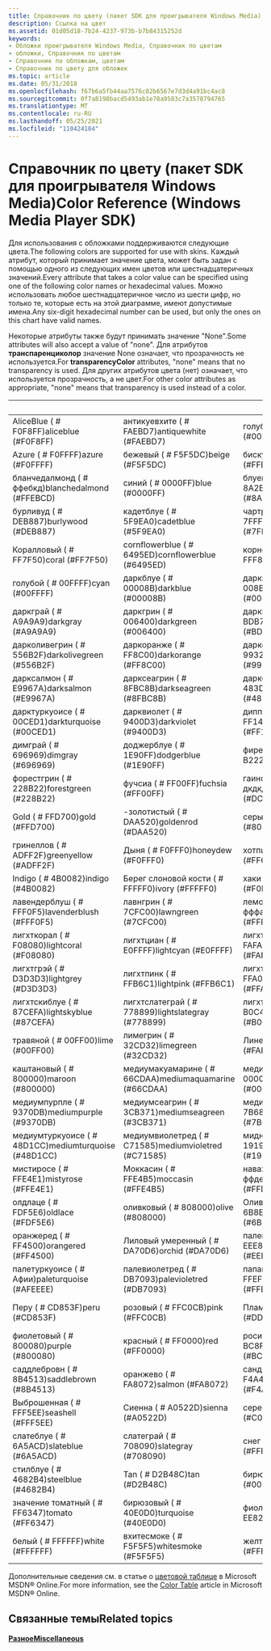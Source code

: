 ```yaml
---
title: Справочник по цвету (пакет SDK для проигрывателя Windows Media)
description: Ссылка на цвет
ms.assetid: 01d05d18-7b24-4237-973b-b7b84315252d
keywords:
- Обложки проигрывателя Windows Media, Справочник по цветам
- обложки, Справочник по цветам
- Справочник по обложкам, цветам
- Справочник по цвету для обложек
ms.topic: article
ms.date: 05/31/2018
ms.openlocfilehash: f67b6a5fb44aa7576c82b6567e7d3d4a91bc4ac8
ms.sourcegitcommit: 0f7a8198bacd5493ab1e78a9583c7a3578794765
ms.translationtype: MT
ms.contentlocale: ru-RU
ms.lasthandoff: 05/25/2021
ms.locfileid: "110424104"
---
```

# <a name="color-reference-windows-media-player-sdk"></a><span data-ttu-id="1e00a-107">Справочник по цвету (пакет SDK для проигрывателя Windows Media)</span><span class="sxs-lookup"><span data-stu-id="1e00a-107">Color Reference (Windows Media Player SDK)</span></span>

<span data-ttu-id="1e00a-108">Для использования с обложками поддерживаются следующие цвета.</span><span class="sxs-lookup"><span data-stu-id="1e00a-108">The following colors are supported for use with skins.</span></span> <span data-ttu-id="1e00a-109">Каждый атрибут, который принимает значение цвета, может быть задан с помощью одного из следующих имен цветов или шестнадцатеричных значений.</span><span class="sxs-lookup"><span data-stu-id="1e00a-109">Every attribute that takes a color value can be specified using one of the following color names or hexadecimal values.</span></span> <span data-ttu-id="1e00a-110">Можно использовать любое шестнадцатеричное число из шести цифр, но только те, которые есть на этой диаграмме, имеют допустимые имена.</span><span class="sxs-lookup"><span data-stu-id="1e00a-110">Any six-digit hexadecimal number can be used, but only the ones on this chart have valid names.</span></span>

<span data-ttu-id="1e00a-111">Некоторые атрибуты также будут принимать значение "None".</span><span class="sxs-lookup"><span data-stu-id="1e00a-111">Some attributes will also accept a value of "none".</span></span> <span data-ttu-id="1e00a-112">Для атрибутов **транспаренциколор** значение None означает, что прозрачность не используется.</span><span class="sxs-lookup"><span data-stu-id="1e00a-112">For **transparencyColor** attributes, "none" means that no transparency is used.</span></span> <span data-ttu-id="1e00a-113">Для других атрибутов цвета (нет) означает, что используется прозрачность, а не цвет.</span><span class="sxs-lookup"><span data-stu-id="1e00a-113">For other color attributes as appropriate, "none" means that transparency is used instead of a color.</span></span>



|          &nbsp;            |            &nbsp;           |             &nbsp;              |           &nbsp;             |
|----------------------------|-----------------------------|---------------------------------|------------------------------|
| <span data-ttu-id="1e00a-114">AliceBlue ( \# F0F8FF)</span><span class="sxs-lookup"><span data-stu-id="1e00a-114">aliceblue (\#F0F8FF)</span></span>       | <span data-ttu-id="1e00a-115">антикуевхите ( \# FAEBD7)</span><span class="sxs-lookup"><span data-stu-id="1e00a-115">antiquewhite (\#FAEBD7)</span></span>     | <span data-ttu-id="1e00a-116">голубой ( \# 00FFFF)</span><span class="sxs-lookup"><span data-stu-id="1e00a-116">aqua (\#00FFFF)</span></span>                 | <span data-ttu-id="1e00a-117">Аквамариновый ( \# 7FFFD4)</span><span class="sxs-lookup"><span data-stu-id="1e00a-117">aquamarine (\#7FFFD4)</span></span>        |
| <span data-ttu-id="1e00a-118">Azure ( \# F0FFFF)</span><span class="sxs-lookup"><span data-stu-id="1e00a-118">azure (\#F0FFFF)</span></span>           | <span data-ttu-id="1e00a-119">бежевый ( \# F5F5DC)</span><span class="sxs-lookup"><span data-stu-id="1e00a-119">beige (\#F5F5DC)</span></span>            | <span data-ttu-id="1e00a-120">бискуе ( \# FFE4C4)</span><span class="sxs-lookup"><span data-stu-id="1e00a-120">bisque (\#FFE4C4)</span></span>               | <span data-ttu-id="1e00a-121">черный ( \# 000000)</span><span class="sxs-lookup"><span data-stu-id="1e00a-121">black (\#000000)</span></span>             |
| <span data-ttu-id="1e00a-122">бланчедалмонд ( \# ффебкд)</span><span class="sxs-lookup"><span data-stu-id="1e00a-122">blanchedalmond (\#FFEBCD)</span></span>  | <span data-ttu-id="1e00a-123">синий ( \# 0000FF)</span><span class="sxs-lookup"><span data-stu-id="1e00a-123">blue (\#0000FF)</span></span>             | <span data-ttu-id="1e00a-124">блуевиолет ( \# 8A2BE2)</span><span class="sxs-lookup"><span data-stu-id="1e00a-124">blueviolet (\#8A2BE2)</span></span>           | <span data-ttu-id="1e00a-125">коричневый ( \# A52A2A)</span><span class="sxs-lookup"><span data-stu-id="1e00a-125">brown (\#A52A2A)</span></span>             |
| <span data-ttu-id="1e00a-126">бурливуд ( \# DEB887)</span><span class="sxs-lookup"><span data-stu-id="1e00a-126">burlywood (\#DEB887)</span></span>       | <span data-ttu-id="1e00a-127">кадетблуе ( \# 5F9EA0)</span><span class="sxs-lookup"><span data-stu-id="1e00a-127">cadetblue (\#5F9EA0)</span></span>        | <span data-ttu-id="1e00a-128">чартреусе ( \# 7FFF00)</span><span class="sxs-lookup"><span data-stu-id="1e00a-128">chartreuse (\#7FFF00)</span></span>           | <span data-ttu-id="1e00a-129">шоколад ( \# D2691E)</span><span class="sxs-lookup"><span data-stu-id="1e00a-129">chocolate (\#D2691E)</span></span>         |
| <span data-ttu-id="1e00a-130">Коралловый ( \# FF7F50)</span><span class="sxs-lookup"><span data-stu-id="1e00a-130">coral (\#FF7F50)</span></span>           | <span data-ttu-id="1e00a-131">cornflowerblue ( \# 6495ED)</span><span class="sxs-lookup"><span data-stu-id="1e00a-131">cornflowerblue (\#6495ED)</span></span>   | <span data-ttu-id="1e00a-132">корнсилк ( \# FFF8DC)</span><span class="sxs-lookup"><span data-stu-id="1e00a-132">cornsilk (\#FFF8DC)</span></span>             | <span data-ttu-id="1e00a-133">Crimson ( \# DC143C)</span><span class="sxs-lookup"><span data-stu-id="1e00a-133">crimson (\#DC143C)</span></span>           |
| <span data-ttu-id="1e00a-134">голубой ( \# 00FFFF)</span><span class="sxs-lookup"><span data-stu-id="1e00a-134">cyan (\#00FFFF)</span></span>            | <span data-ttu-id="1e00a-135">даркблуе ( \# 00008B)</span><span class="sxs-lookup"><span data-stu-id="1e00a-135">darkblue (\#00008B)</span></span>         | <span data-ttu-id="1e00a-136">даркциан ( \# 008B8B)</span><span class="sxs-lookup"><span data-stu-id="1e00a-136">darkcyan (\#008B8B)</span></span>             | <span data-ttu-id="1e00a-137">даркголденрод ( \# B8860B)</span><span class="sxs-lookup"><span data-stu-id="1e00a-137">darkgoldenrod (\#B8860B)</span></span>     |
| <span data-ttu-id="1e00a-138">даркграй ( \# A9A9A9)</span><span class="sxs-lookup"><span data-stu-id="1e00a-138">darkgray (\#A9A9A9)</span></span>        | <span data-ttu-id="1e00a-139">даркгрин ( \# 006400)</span><span class="sxs-lookup"><span data-stu-id="1e00a-139">darkgreen (\#006400)</span></span>        | <span data-ttu-id="1e00a-140">дарккхаки ( \# BDB76B)</span><span class="sxs-lookup"><span data-stu-id="1e00a-140">darkkhaki (\#BDB76B)</span></span>            | <span data-ttu-id="1e00a-141">даркмажента ( \# 8B008B)</span><span class="sxs-lookup"><span data-stu-id="1e00a-141">darkmagenta (\#8B008B)</span></span>       |
| <span data-ttu-id="1e00a-142">дарколивегрин ( \# 556B2F)</span><span class="sxs-lookup"><span data-stu-id="1e00a-142">darkolivegreen (\#556B2F)</span></span>  | <span data-ttu-id="1e00a-143">даркоранже ( \# FF8C00)</span><span class="sxs-lookup"><span data-stu-id="1e00a-143">darkorange (\#FF8C00)</span></span>       | <span data-ttu-id="1e00a-144">даркорчид ( \# 9932CC)</span><span class="sxs-lookup"><span data-stu-id="1e00a-144">darkorchid (\#9932CC)</span></span>           | <span data-ttu-id="1e00a-145">даркред ( \# 8B0000)</span><span class="sxs-lookup"><span data-stu-id="1e00a-145">darkred (\#8B0000)</span></span>           |
| <span data-ttu-id="1e00a-146">дарксалмон ( \# E9967A)</span><span class="sxs-lookup"><span data-stu-id="1e00a-146">darksalmon (\#E9967A)</span></span>      | <span data-ttu-id="1e00a-147">дарксеагрин ( \# 8FBC8B)</span><span class="sxs-lookup"><span data-stu-id="1e00a-147">darkseagreen (\#8FBC8B)</span></span>     | <span data-ttu-id="1e00a-148">даркслатеблуе ( \# 483D8B)</span><span class="sxs-lookup"><span data-stu-id="1e00a-148">darkslateblue (\#483D8B)</span></span>        | <span data-ttu-id="1e00a-149">даркслатеграй ( \# 2F4F4F)</span><span class="sxs-lookup"><span data-stu-id="1e00a-149">darkslategray (\#2F4F4F)</span></span>     |
| <span data-ttu-id="1e00a-150">дарктуркуоисе ( \# 00CED1)</span><span class="sxs-lookup"><span data-stu-id="1e00a-150">darkturquoise (\#00CED1)</span></span>   | <span data-ttu-id="1e00a-151">дарквиолет ( \# 9400D3)</span><span class="sxs-lookup"><span data-stu-id="1e00a-151">darkviolet (\#9400D3)</span></span>       | <span data-ttu-id="1e00a-152">диппинк ( \# FF1493)</span><span class="sxs-lookup"><span data-stu-id="1e00a-152">deeppink (\#FF1493)</span></span>             | <span data-ttu-id="1e00a-153">дипскиблуе ( \# 00BFFF)</span><span class="sxs-lookup"><span data-stu-id="1e00a-153">deepskyblue (\#00BFFF)</span></span>       |
| <span data-ttu-id="1e00a-154">димграй ( \# 696969)</span><span class="sxs-lookup"><span data-stu-id="1e00a-154">dimgray (\#696969)</span></span>         | <span data-ttu-id="1e00a-155">доджерблуе ( \# 1E90FF)</span><span class="sxs-lookup"><span data-stu-id="1e00a-155">dodgerblue (\#1E90FF)</span></span>       | <span data-ttu-id="1e00a-156">фиребрикк ( \# B22222)</span><span class="sxs-lookup"><span data-stu-id="1e00a-156">firebrick (\#B22222)</span></span>            | <span data-ttu-id="1e00a-157">флоралвхите ( \# FFFAF0)</span><span class="sxs-lookup"><span data-stu-id="1e00a-157">floralwhite (\#FFFAF0)</span></span>       |
| <span data-ttu-id="1e00a-158">форестгрин ( \# 228B22)</span><span class="sxs-lookup"><span data-stu-id="1e00a-158">forestgreen (\#228B22)</span></span>     | <span data-ttu-id="1e00a-159">фучсиа ( \# FF00FF)</span><span class="sxs-lookup"><span data-stu-id="1e00a-159">fuchsia (\#FF00FF)</span></span>          | <span data-ttu-id="1e00a-160">гаинсборо ( \# дкдкдк)</span><span class="sxs-lookup"><span data-stu-id="1e00a-160">gainsboro (\#DCDCDC)</span></span>            | <span data-ttu-id="1e00a-161">гхоствхите ( \# F8F8FF)</span><span class="sxs-lookup"><span data-stu-id="1e00a-161">ghostwhite (\#F8F8FF)</span></span>        |
| <span data-ttu-id="1e00a-162">Gold ( \# FFD700)</span><span class="sxs-lookup"><span data-stu-id="1e00a-162">gold (\#FFD700)</span></span>            | <span data-ttu-id="1e00a-163">-золотистый ( \# DAA520)</span><span class="sxs-lookup"><span data-stu-id="1e00a-163">goldenrod (\#DAA520)</span></span>        | <span data-ttu-id="1e00a-164">серый ( \# 808080)</span><span class="sxs-lookup"><span data-stu-id="1e00a-164">gray (\#808080)</span></span>                 | <span data-ttu-id="1e00a-165">зеленый ( \# 008000)</span><span class="sxs-lookup"><span data-stu-id="1e00a-165">green (\#008000)</span></span>             |
| <span data-ttu-id="1e00a-166">гринеллов ( \# ADFF2F)</span><span class="sxs-lookup"><span data-stu-id="1e00a-166">greenyellow (\#ADFF2F)</span></span>     | <span data-ttu-id="1e00a-167">Дыня ( \# F0FFF0)</span><span class="sxs-lookup"><span data-stu-id="1e00a-167">honeydew (\#F0FFF0)</span></span>         | <span data-ttu-id="1e00a-168">хотпинк ( \# FF69B4)</span><span class="sxs-lookup"><span data-stu-id="1e00a-168">hotpink (\#FF69B4)</span></span>              | <span data-ttu-id="1e00a-169">индианред ( \# CD5C5C)</span><span class="sxs-lookup"><span data-stu-id="1e00a-169">indianred (\#CD5C5C)</span></span>         |
| <span data-ttu-id="1e00a-170">Indigo ( \# 4B0082)</span><span class="sxs-lookup"><span data-stu-id="1e00a-170">indigo (\#4B0082)</span></span>          | <span data-ttu-id="1e00a-171">Берег слоновой кости ( \# FFFFF0)</span><span class="sxs-lookup"><span data-stu-id="1e00a-171">ivory (\#FFFFF0)</span></span>            | <span data-ttu-id="1e00a-172">хаки ( \# F0E68C)</span><span class="sxs-lookup"><span data-stu-id="1e00a-172">khaki (\#F0E68C)</span></span>                | <span data-ttu-id="1e00a-173">Бледный ( \# E6E6FA)</span><span class="sxs-lookup"><span data-stu-id="1e00a-173">lavender (\#E6E6FA)</span></span>          |
| <span data-ttu-id="1e00a-174">лавендерблуш ( \# FFF0F5)</span><span class="sxs-lookup"><span data-stu-id="1e00a-174">lavenderblush (\#FFF0F5)</span></span>   | <span data-ttu-id="1e00a-175">лавнгрин ( \# 7CFC00)</span><span class="sxs-lookup"><span data-stu-id="1e00a-175">lawngreen (\#7CFC00)</span></span>        | <span data-ttu-id="1e00a-176">лемончиффон ( \# фффакд)</span><span class="sxs-lookup"><span data-stu-id="1e00a-176">lemonchiffon (\#FFFACD)</span></span>         | <span data-ttu-id="1e00a-177">LightBlue ( \# ADD8E6)</span><span class="sxs-lookup"><span data-stu-id="1e00a-177">lightblue (\#ADD8E6)</span></span>         |
| <span data-ttu-id="1e00a-178">лигхткорал ( \# F08080)</span><span class="sxs-lookup"><span data-stu-id="1e00a-178">lightcoral (\#F08080)</span></span>      | <span data-ttu-id="1e00a-179">лигхтциан ( \# E0FFFF)</span><span class="sxs-lookup"><span data-stu-id="1e00a-179">lightcyan (\#E0FFFF)</span></span>        | <span data-ttu-id="1e00a-180">лигхтголденроделлов ( \# FAFAD2)</span><span class="sxs-lookup"><span data-stu-id="1e00a-180">lightgoldenrodyellow (\#FAFAD2)</span></span> | <span data-ttu-id="1e00a-181">лигхтгрин ( \# 90EE90)</span><span class="sxs-lookup"><span data-stu-id="1e00a-181">lightgreen (\#90EE90)</span></span>        |
| <span data-ttu-id="1e00a-182">лигхтгрэй ( \# D3D3D3)</span><span class="sxs-lookup"><span data-stu-id="1e00a-182">lightgrey (\#D3D3D3)</span></span>       | <span data-ttu-id="1e00a-183">лигхтпинк ( \# FFB6C1)</span><span class="sxs-lookup"><span data-stu-id="1e00a-183">lightpink (\#FFB6C1)</span></span>        | <span data-ttu-id="1e00a-184">лигхтсалмон ( \# FFA07A)</span><span class="sxs-lookup"><span data-stu-id="1e00a-184">lightsalmon (\#FFA07A)</span></span>          | <span data-ttu-id="1e00a-185">лигхтсеагрин ( \# 20B2AA)</span><span class="sxs-lookup"><span data-stu-id="1e00a-185">lightseagreen (\#20B2AA)</span></span>     |
| <span data-ttu-id="1e00a-186">лигхтскиблуе ( \# 87CEFA)</span><span class="sxs-lookup"><span data-stu-id="1e00a-186">lightskyblue (\#87CEFA)</span></span>    | <span data-ttu-id="1e00a-187">лигхтслатеграй ( \# 778899)</span><span class="sxs-lookup"><span data-stu-id="1e00a-187">lightslategray (\#778899)</span></span>   | <span data-ttu-id="1e00a-188">лигхтстилблуе ( \# B0C4DE)</span><span class="sxs-lookup"><span data-stu-id="1e00a-188">lightsteelblue (\#B0C4DE)</span></span>       | <span data-ttu-id="1e00a-189">лигхтеллов ( \# FFFFE0)</span><span class="sxs-lookup"><span data-stu-id="1e00a-189">lightyellow (\#FFFFE0)</span></span>       |
| <span data-ttu-id="1e00a-190">травяной ( \# 00FF00)</span><span class="sxs-lookup"><span data-stu-id="1e00a-190">lime (\#00FF00)</span></span>            | <span data-ttu-id="1e00a-191">лимегрин ( \# 32CD32)</span><span class="sxs-lookup"><span data-stu-id="1e00a-191">limegreen (\#32CD32)</span></span>        | <span data-ttu-id="1e00a-192">Линен ( \# FAF0E6)</span><span class="sxs-lookup"><span data-stu-id="1e00a-192">linen (\#FAF0E6)</span></span>                | <span data-ttu-id="1e00a-193">пурпурный ( \# FF00FF)</span><span class="sxs-lookup"><span data-stu-id="1e00a-193">magenta (\#FF00FF)</span></span>           |
| <span data-ttu-id="1e00a-194">каштановый ( \# 800000)</span><span class="sxs-lookup"><span data-stu-id="1e00a-194">maroon (\#800000)</span></span>          | <span data-ttu-id="1e00a-195">медиумакуамарине ( \# 66CDAA)</span><span class="sxs-lookup"><span data-stu-id="1e00a-195">mediumaquamarine (\#66CDAA)</span></span> | <span data-ttu-id="1e00a-196">медиумблуе ( \# 0000CD)</span><span class="sxs-lookup"><span data-stu-id="1e00a-196">mediumblue (\#0000CD)</span></span>           | <span data-ttu-id="1e00a-197">медиуморчид ( \# BA55D3)</span><span class="sxs-lookup"><span data-stu-id="1e00a-197">mediumorchid (\#BA55D3)</span></span>      |
| <span data-ttu-id="1e00a-198">медиумпурпле ( \# 9370DB)</span><span class="sxs-lookup"><span data-stu-id="1e00a-198">mediumpurple (\#9370DB)</span></span>    | <span data-ttu-id="1e00a-199">медиумсеагрин ( \# 3CB371)</span><span class="sxs-lookup"><span data-stu-id="1e00a-199">mediumseagreen (\#3CB371)</span></span>   | <span data-ttu-id="1e00a-200">медиумслатеблуе ( \# 7B68EE)</span><span class="sxs-lookup"><span data-stu-id="1e00a-200">mediumslateblue (\#7B68EE)</span></span>      | <span data-ttu-id="1e00a-201">медиумспринггрин ( \# 00FA9A)</span><span class="sxs-lookup"><span data-stu-id="1e00a-201">mediumspringgreen (\#00FA9A)</span></span> |
| <span data-ttu-id="1e00a-202">медиумтуркуоисе ( \# 48D1CC)</span><span class="sxs-lookup"><span data-stu-id="1e00a-202">mediumturquoise (\#48D1CC)</span></span> | <span data-ttu-id="1e00a-203">медиумвиолетред ( \# C71585)</span><span class="sxs-lookup"><span data-stu-id="1e00a-203">mediumvioletred (\#C71585)</span></span>  | <span data-ttu-id="1e00a-204">миднигхтблуе ( \# 191970)</span><span class="sxs-lookup"><span data-stu-id="1e00a-204">midnightblue (\#191970)</span></span>         | <span data-ttu-id="1e00a-205">минткреам ( \# F5FFFA)</span><span class="sxs-lookup"><span data-stu-id="1e00a-205">mintcream (\#F5FFFA)</span></span>         |
| <span data-ttu-id="1e00a-206">мистиросе ( \# FFE4E1)</span><span class="sxs-lookup"><span data-stu-id="1e00a-206">mistyrose (\#FFE4E1)</span></span>       | <span data-ttu-id="1e00a-207">Моккасин ( \# FFE4B5)</span><span class="sxs-lookup"><span data-stu-id="1e00a-207">moccasin (\#FFE4B5)</span></span>         | <span data-ttu-id="1e00a-208">наважовхите ( \# ффдеад)</span><span class="sxs-lookup"><span data-stu-id="1e00a-208">navajowhite (\#FFDEAD)</span></span>          | <span data-ttu-id="1e00a-209">ВМФ ( \# 000080)</span><span class="sxs-lookup"><span data-stu-id="1e00a-209">navy (\#000080)</span></span>              |
| <span data-ttu-id="1e00a-210">олдлаце ( \# FDF5E6)</span><span class="sxs-lookup"><span data-stu-id="1e00a-210">oldlace (\#FDF5E6)</span></span>         | <span data-ttu-id="1e00a-211">оливковый ( \# 808000)</span><span class="sxs-lookup"><span data-stu-id="1e00a-211">olive (\#808000)</span></span>            | <span data-ttu-id="1e00a-212">ОливеДраб ( \# 6B8E23)</span><span class="sxs-lookup"><span data-stu-id="1e00a-212">olivedrab (\#6B8E23)</span></span>            | <span data-ttu-id="1e00a-213">оранжевый ( \# FFA500)</span><span class="sxs-lookup"><span data-stu-id="1e00a-213">orange (\#FFA500)</span></span>            |
| <span data-ttu-id="1e00a-214">оранжеред ( \# FF4500)</span><span class="sxs-lookup"><span data-stu-id="1e00a-214">orangered (\#FF4500)</span></span>       | <span data-ttu-id="1e00a-215">Лиловый умеренный ( \# DA70D6)</span><span class="sxs-lookup"><span data-stu-id="1e00a-215">orchid (\#DA70D6)</span></span>           | <span data-ttu-id="1e00a-216">палеголденрод ( \# EEE8AA)</span><span class="sxs-lookup"><span data-stu-id="1e00a-216">palegoldenrod (\#EEE8AA)</span></span>        | <span data-ttu-id="1e00a-217">palegreen ( \# 98FB98)</span><span class="sxs-lookup"><span data-stu-id="1e00a-217">palegreen (\#98FB98)</span></span>         |
| <span data-ttu-id="1e00a-218">палетуркуоисе ( \# Афии)</span><span class="sxs-lookup"><span data-stu-id="1e00a-218">paleturquoise (\#AFEEEE)</span></span>   | <span data-ttu-id="1e00a-219">палевиолетред ( \# DB7093)</span><span class="sxs-lookup"><span data-stu-id="1e00a-219">palevioletred (\#DB7093)</span></span>    | <span data-ttu-id="1e00a-220">папайавхип ( \# FFEFD5)</span><span class="sxs-lookup"><span data-stu-id="1e00a-220">papayawhip (\#FFEFD5)</span></span>           | <span data-ttu-id="1e00a-221">пеачпуфф ( \# FFDAB9)</span><span class="sxs-lookup"><span data-stu-id="1e00a-221">peachpuff (\#FFDAB9)</span></span>         |
| <span data-ttu-id="1e00a-222">Перу ( \# CD853F)</span><span class="sxs-lookup"><span data-stu-id="1e00a-222">peru (\#CD853F)</span></span>            | <span data-ttu-id="1e00a-223">розовый ( \# FFC0CB)</span><span class="sxs-lookup"><span data-stu-id="1e00a-223">pink (\#FFC0CB)</span></span>             | <span data-ttu-id="1e00a-224">Плам ( \# DDA0DD)</span><span class="sxs-lookup"><span data-stu-id="1e00a-224">plum (\#DDA0DD)</span></span>                 | <span data-ttu-id="1e00a-225">повдерблуе ( \# B0E0E6)</span><span class="sxs-lookup"><span data-stu-id="1e00a-225">powderblue (\#B0E0E6)</span></span>        |
| <span data-ttu-id="1e00a-226">фиолетовый ( \# 800080)</span><span class="sxs-lookup"><span data-stu-id="1e00a-226">purple (\#800080)</span></span>          | <span data-ttu-id="1e00a-227">красный ( \# FF0000)</span><span class="sxs-lookup"><span data-stu-id="1e00a-227">red (\#FF0000)</span></span>              | <span data-ttu-id="1e00a-228">росибровн ( \# BC8F8F)</span><span class="sxs-lookup"><span data-stu-id="1e00a-228">rosybrown (\#BC8F8F)</span></span>            | <span data-ttu-id="1e00a-229">ройалблуе ( \# 4169E1)</span><span class="sxs-lookup"><span data-stu-id="1e00a-229">royalblue (\#4169E1)</span></span>         |
| <span data-ttu-id="1e00a-230">саддлебровн ( \# 8B4513)</span><span class="sxs-lookup"><span data-stu-id="1e00a-230">saddlebrown (\#8B4513)</span></span>     | <span data-ttu-id="1e00a-231">оранжево ( \# FA8072)</span><span class="sxs-lookup"><span data-stu-id="1e00a-231">salmon (\#FA8072)</span></span>           | <span data-ttu-id="1e00a-232">сандибровн ( \# F4A460)</span><span class="sxs-lookup"><span data-stu-id="1e00a-232">sandybrown (\#F4A460)</span></span>           | <span data-ttu-id="1e00a-233">сеагрин ( \# 2E8B57)</span><span class="sxs-lookup"><span data-stu-id="1e00a-233">seagreen (\#2E8B57)</span></span>          |
| <span data-ttu-id="1e00a-234">Выброшенная ( \# FFF5EE)</span><span class="sxs-lookup"><span data-stu-id="1e00a-234">seashell (\#FFF5EE)</span></span>        | <span data-ttu-id="1e00a-235">Сиенна ( \# A0522D)</span><span class="sxs-lookup"><span data-stu-id="1e00a-235">sienna (\#A0522D)</span></span>           | <span data-ttu-id="1e00a-236">серебро ( \# c0c0c0)</span><span class="sxs-lookup"><span data-stu-id="1e00a-236">silver (\#C0C0C0)</span></span>               | <span data-ttu-id="1e00a-237">скиблуе ( \# 87CEEB)</span><span class="sxs-lookup"><span data-stu-id="1e00a-237">skyblue (\#87CEEB)</span></span>           |
| <span data-ttu-id="1e00a-238">слатеблуе ( \# 6A5ACD)</span><span class="sxs-lookup"><span data-stu-id="1e00a-238">slateblue (\#6A5ACD)</span></span>       | <span data-ttu-id="1e00a-239">слатеграй ( \# 708090)</span><span class="sxs-lookup"><span data-stu-id="1e00a-239">slategray (\#708090)</span></span>        | <span data-ttu-id="1e00a-240">снег ( \# фффафа)</span><span class="sxs-lookup"><span data-stu-id="1e00a-240">snow (\#FFFAFA)</span></span>                 | <span data-ttu-id="1e00a-241">спринггрин ( \# 00FF7F)</span><span class="sxs-lookup"><span data-stu-id="1e00a-241">springgreen (\#00FF7F)</span></span>       |
| <span data-ttu-id="1e00a-242">стилблуе ( \# 4682B4)</span><span class="sxs-lookup"><span data-stu-id="1e00a-242">steelblue (\#4682B4)</span></span>       | <span data-ttu-id="1e00a-243">Tan ( \# D2B48C)</span><span class="sxs-lookup"><span data-stu-id="1e00a-243">tan (\#D2B48C)</span></span>              | <span data-ttu-id="1e00a-244">бирюзовый ( \# 008080)</span><span class="sxs-lookup"><span data-stu-id="1e00a-244">teal (\#008080)</span></span>                 | <span data-ttu-id="1e00a-245">систле ( \# D8BFD8)</span><span class="sxs-lookup"><span data-stu-id="1e00a-245">thistle (\#D8BFD8)</span></span>           |
| <span data-ttu-id="1e00a-246">значение томатный ( \# FF6347)</span><span class="sxs-lookup"><span data-stu-id="1e00a-246">tomato (\#FF6347)</span></span>          | <span data-ttu-id="1e00a-247">бирюзовый ( \# 40E0D0)</span><span class="sxs-lookup"><span data-stu-id="1e00a-247">turquoise (\#40E0D0)</span></span>        | <span data-ttu-id="1e00a-248">фиолетовый ( \# EE82EE)</span><span class="sxs-lookup"><span data-stu-id="1e00a-248">violet (\#EE82EE)</span></span>               | <span data-ttu-id="1e00a-249">вхеат ( \# F5DEB3)</span><span class="sxs-lookup"><span data-stu-id="1e00a-249">wheat (\#F5DEB3)</span></span>             |
| <span data-ttu-id="1e00a-250">белый ( \# FFFFFF)</span><span class="sxs-lookup"><span data-stu-id="1e00a-250">white (\#FFFFFF)</span></span>           | <span data-ttu-id="1e00a-251">вхитесмоке ( \# F5F5F5)</span><span class="sxs-lookup"><span data-stu-id="1e00a-251">whitesmoke (\#F5F5F5)</span></span>       | <span data-ttu-id="1e00a-252">желтый ( \# FFFF00)</span><span class="sxs-lookup"><span data-stu-id="1e00a-252">yellow (\#FFFF00)</span></span>               | <span data-ttu-id="1e00a-253">елловгрин ( \# 9ACD32)</span><span class="sxs-lookup"><span data-stu-id="1e00a-253">yellowgreen (\#9ACD32)</span></span>       |



 

<span data-ttu-id="1e00a-254">Дополнительные сведения см. в статье о [цветовой таблице](https://msdn.microsoft.com/library/ms531197.aspx) в Microsoft MSDN® Online.</span><span class="sxs-lookup"><span data-stu-id="1e00a-254">For more information, see the [Color Table](https://msdn.microsoft.com/library/ms531197.aspx) article in Microsoft MSDN® Online.</span></span>

## <a name="related-topics"></a><span data-ttu-id="1e00a-255">Связанные темы</span><span class="sxs-lookup"><span data-stu-id="1e00a-255">Related topics</span></span>

<dl> <dt>

[<span data-ttu-id="1e00a-256">**Разное**</span><span class="sxs-lookup"><span data-stu-id="1e00a-256">**Miscellaneous**</span></span>](miscellaneous.md)
</dt> </dl>

 

 




